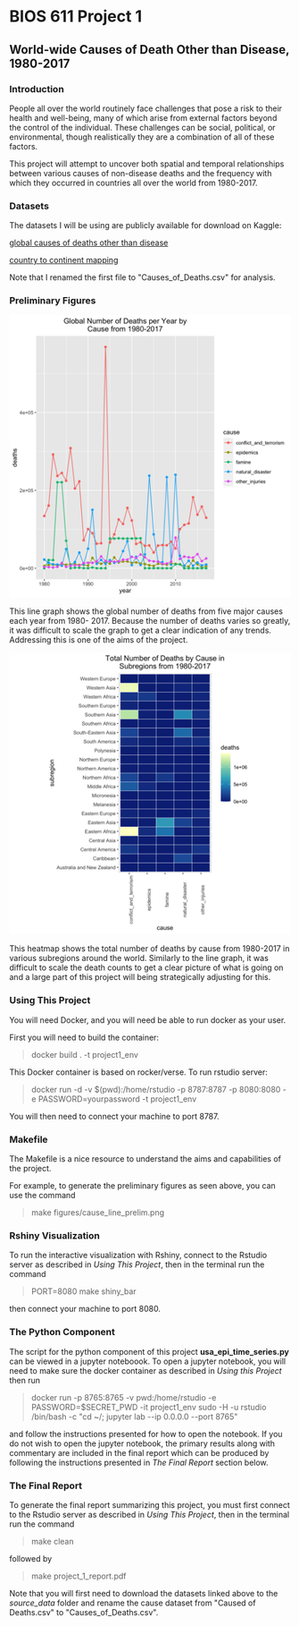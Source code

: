 BIOS 611 Project 1
==================

World-wide Causes of Death Other than Disease, 1980-2017
--------------------------------------------------------

### Introduction

People all over the world routinely face challenges that pose a risk to their health and well-being, many of which arise from external factors beyond the control of the individual. These challenges can be social, political, or environmental, though realistically they are a combination of all of these factors.

This project will attempt to uncover both spatial and temporal relationships between various causes of non-disease deaths and the frequency with which they occurred in countries all over the world from 1980-2017.


### Datasets

The datasets I will be using are publicly available for download on Kaggle:


[global causes of deaths other than disease](https://www.kaggle.com/tahminashoaib86/global-cause-of-the-deaths-other-than-diseases)

[country to continent mapping](https://www.kaggle.com/statchaitya/country-to-continent)

Note that I renamed the first file to "Causes_of_Deaths.csv" for analysis.

### Preliminary Figures

![](assets/cause_line_prelim.png)

This line graph shows the global number of deaths from five major causes each year from 1980- 2017. Because the number of deaths varies so greatly, it was difficult to scale the graph to get a clear indication of any trends. Addressing this is one of the aims of the project.




![](assets/region_death_heat_prelim.png)

This heatmap shows the total number of deaths by cause from 1980-2017 in various subregions around the world. Similarly to the line graph, it was difficult to scale the death counts to get a clear picture of what is going on and a large part of this project will being strategically adjusting for this.


### Using This Project


You will need Docker, and you will need be able to run docker as your user.

First you will need to build the container:
> docker build . -t project1_env

This Docker container is based on rocker/verse. To run rstudio server:
> docker run -d -v $(pwd):/home/rstudio -p 8787:8787 -p 8080:8080 -e PASSWORD=yourpassword -t project1_env

You will then need to connect your machine to port 8787.



### Makefile

The Makefile is a nice resource to understand the aims and capabilities of the project.

For example, to generate the preliminary figures as seen above, you can use the command
> make figures/cause_line_prelim.png


### Rshiny Visualization

To run the interactive visualization with Rshiny, connect to the Rstudio server as described in *Using This Project*, then in the terminal run the command
> PORT=8080 make shiny_bar

then connect your machine to port 8080.


### The Python Component

The script for the python component of this project **usa_epi_time_series.py** can be viewed in a jupyter noteboook. To open a jupyter notebook, you will need to make sure the docker container as described in *Using this Project* then run

> docker run -p 8765:8765 -v pwd:/home/rstudio -e PASSWORD=$SECRET_PWD -it project1_env sudo -H -u rstudio /bin/bash -c "cd ~/; jupyter lab --ip 0.0.0.0 --port 8765"

and follow the instructions presented for how to open the notebook. If you do not wish to open the jupyter notebook, the primary results along with commentary are included in the final report which can be produced by following the instructions presented in *The Final Report* section below.

### The Final Report

To generate the final report summarizing this project, you must first connect to the Rstudio server as described in *Using This Project*, then in the terminal run the command
> make clean

followed by
> make project_1_report.pdf

Note that you will first need to download the datasets linked above to the *source_data* folder and rename the cause dataset from "Caused of Deaths.csv" to "Causes_of_Deaths.csv".
